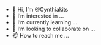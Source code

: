 - 👋 Hi, I’m @Cynthiakits
- 👀 I’m interested in ...
- 🌱 I’m currently learning ...
- 💞️ I’m looking to collaborate on ...
- 📫 How to reach me ...

<!---
Cynthiakits/Cynthiakits is a ✨ special ✨ repository because its `README.md` (this file) appears on your GitHub profile.
You can click the Preview link to take a look at your changes.
--->
